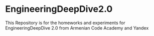 # EngineeringDeepDive2.0

This Repository is for the homeworks and experiments for EngineeringDeepDive 2.0 from Armenian Code Academy and Yandex
